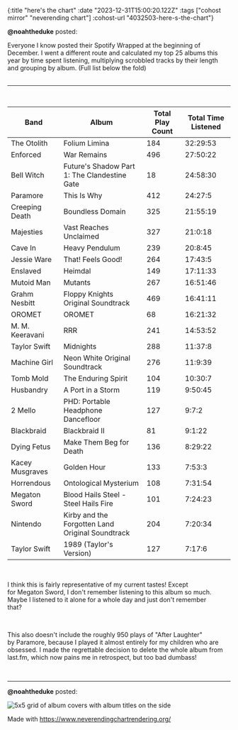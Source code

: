 {:title "here's the chart"
 :date "2023-12-31T15:00:20.122Z"
 :tags ["cohost mirror" "neverending chart"]
 :cohost-url "4032503-here-s-the-chart"}


**@noahtheduke** posted:
<div style="white-space: pre-line;">Everyone I know posted their Spotify Wrapped at the beginning of December. I went a different route and calculated my top 25 albums this year by time spent listening, multiplying scrobbled tracks by their length and grouping by album. (Full list below the fold)

---

| Band | Album | Total Play Count | Total Time Listened |
--- | --- | --- | ---
The Otolith | Folium Limina | 184 | 32:29:53
Enforced | War Remains | 496 | 27:50:22
Bell Witch | Future's Shadow Part 1: The Clandestine Gate | 18 | 24:58:30
Paramore | This Is Why | 412 | 24:27:5
Creeping Death | Boundless Domain | 325 | 21:55:19
Majesties | Vast Reaches Unclaimed | 327 | 21:0:18
Cave In | Heavy Pendulum | 239 | 20:8:45
Jessie Ware | That! Feels Good! | 264 | 17:43:5
Enslaved | Heimdal | 149 | 17:11:33
Mutoid Man | Mutants | 267 | 16:51:46
Grahm Nesbitt | Floppy Knights Original Soundtrack | 469 | 16:41:11
OROMET | OROMET | 68 | 16:21:32
M. M. Keeravani | RRR | 241 | 14:53:52
Taylor Swift | Midnights | 288 | 11:37:8
Machine Girl | Neon White Original Soundtrack | 276 | 11:9:39
Tomb Mold | The Enduring Spirit | 104 | 10:30:7
Husbandry | A Port in a Storm | 119 | 9:50:45
2 Mello | PHD: Portable Headphone Dancefloor | 127 | 9:7:2
Blackbraid | Blackbraid II | 81 | 9:1:22
Dying Fetus | Make Them Beg for Death | 136 | 8:29:22
Kacey Musgraves | Golden Hour | 133 | 7:53:3
Horrendous | Ontological Mysterium | 108 | 7:31:54
Megaton Sword | Blood Hails Steel - Steel Hails Fire | 101 | 7:24:23
Nintendo | Kirby and the Forgotten Land Original Soundtrack | 204 | 7:20:34
Taylor Swift | 1989 (Taylor's Version) | 127 | 7:17:6

I think this is fairly representative of my current tastes! Except for Megaton Sword, I don't remember listening to this album so much. Maybe I listened to it alone for a whole day and just don't remember that? 

This also doesn't include the roughly 950 plays of "After Laughter" by Paramore, because I played it almost entirely for my children who are obsessed. I made the regrettable decision to delete the whole album from last.fm, which now pains me in retrospect, but too bad dumbass!
</div>
<hr>


**@noahtheduke** posted:

![5x5 grid of album covers with album titles on the side](/img/cohost-mirror/4032503-here-s-the-chart/topsters2.png)

Made with https://www.neverendingchartrendering.org/
